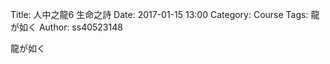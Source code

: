 Title: 人中之龍6 生命之詩
Date: 2017-01-15 13:00
Category: Course
Tags: 龍が如く
Author: ss40523148

龍が如く

<!-- PELICAN_END_SUMMARY -->